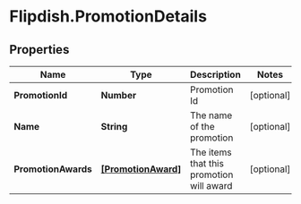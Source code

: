 # Flipdish.PromotionDetails

## Properties
Name | Type | Description | Notes
------------ | ------------- | ------------- | -------------
**PromotionId** | **Number** | Promotion Id | [optional] 
**Name** | **String** | The name of the promotion | [optional] 
**PromotionAwards** | [**[PromotionAward]**](PromotionAward.md) | The items that this promotion will award | [optional] 


